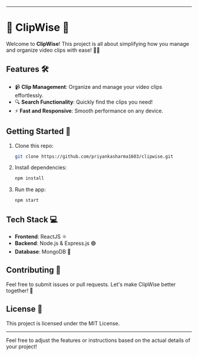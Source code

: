 

---

# 🎥 ClipWise 🎉

Welcome to **ClipWise**! This project is all about simplifying how you manage and organize video clips with ease! 🚀✨

## Features 🛠️
- 📹 **Clip Management**: Organize and manage your video clips effortlessly.
- 🔍 **Search Functionality**: Quickly find the clips you need!
- ⚡ **Fast and Responsive**: Smooth performance on any device.

## Getting Started 🚀
1. Clone this repo:
    ```bash
    git clone https://github.com/priyankasharma1603/clipwise.git
    ```
2. Install dependencies:
    ```bash
    npm install
    ```
3. Run the app:
    ```bash
    npm start
    ```

## Tech Stack 💻
- **Frontend**: ReactJS ⚛️
- **Backend**: Node.js & Express.js 🟢
- **Database**: MongoDB 🍃

## Contributing 🤝
Feel free to submit issues or pull requests. Let's make ClipWise better together! 💪

## License 📄
This project is licensed under the MIT License.

---

Feel free to adjust the features or instructions based on the actual details of your project!
